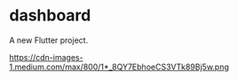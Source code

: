 # dashboard

A new Flutter project.

https://cdn-images-1.medium.com/max/800/1*_8QY7EbhoeCS3VTk89Bj5w.png

